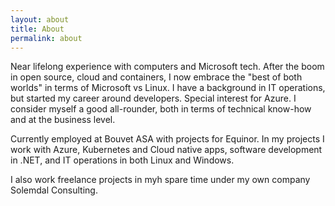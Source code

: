```yaml
---
layout: about
title: About
permalink: about
---
```


Near lifelong experience with computers and Microsoft tech. After the boom in open source, cloud and containers, I now embrace the "best of both worlds" in terms of Microsoft vs Linux. I have a background in IT operations, but started my career around developers. Special interest for Azure. I consider myself a good all-rounder, both in terms of technical know-how and at the business level.

Currently employed at Bouvet ASA with projects for Equinor. In my projects I work with Azure, Kubernetes and Cloud native apps, software development in .NET, and IT operations in both Linux and Windows.

I also work freelance projects in myh spare time under my own company Solemdal Consulting.